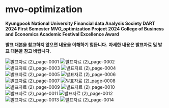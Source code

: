 # mvo-optimization
**Kyungpook National University Financial data Analysis Society DART**  
**2024 First Semester MVO_optimization Project**
**2024 College of Business and Economics Academic Festival Excellence Award**

**발표 대본을 참고하지 않으면 내용을 이해하기 힘듭니다.**
**자세한 내용은 발표자료 및 발표 대본을 참고 바랍니다.**


![발표자료 (2)_page-0001](https://github.com/user-attachments/assets/8c3fa151-c7f7-4022-8d44-b71f7a802aca)
![발표자료 (2)_page-0002](https://github.com/user-attachments/assets/ad24ed7b-cc74-4c3b-a1bb-0614a28e471a)
![발표자료 (2)_page-0003](https://github.com/user-attachments/assets/e354b1d4-dc6f-4137-8f2a-8adf484658b5)
![발표자료 (2)_page-0004](https://github.com/user-attachments/assets/20684271-52f5-47b3-8683-aae2fb4b0336)
![발표자료 (2)_page-0005](https://github.com/user-attachments/assets/7ebb95bb-ede0-40ec-ac33-c862e5458be3)
![발표자료 (2)_page-0006](https://github.com/user-attachments/assets/cc180546-a40b-4f89-a370-d5c50f5e8e14)
![발표자료 (2)_page-0007](https://github.com/user-attachments/assets/1a1ca732-15a6-4c09-91c2-1cc2aee54ad6)
![발표자료 (2)_page-0008](https://github.com/user-attachments/assets/b83d65e0-a02d-411b-beea-594b79849279)
![발표자료 (2)_page-0009](https://github.com/user-attachments/assets/978c7971-b753-49a3-bd22-c7e0a57e7067)
![발표자료 (2)_page-0010](https://github.com/user-attachments/assets/94c63cf3-14cc-49d1-b4bb-33b12342f640)
![발표자료 (2)_page-0011](https://github.com/user-attachments/assets/135d007e-a685-4e64-8942-47a3e309c86c)
![발표자료 (2)_page-0012](https://github.com/user-attachments/assets/e563b76c-63a5-4a0a-bcf7-64358c10747e)
![발표자료 (2)_page-0013](https://github.com/user-attachments/assets/fc909235-f0f0-431a-baf8-e663d9e64327)
![발표자료 (2)_page-0014](https://github.com/user-attachments/assets/a1d6c92c-e823-4efe-a9cc-7970ee664d69)
